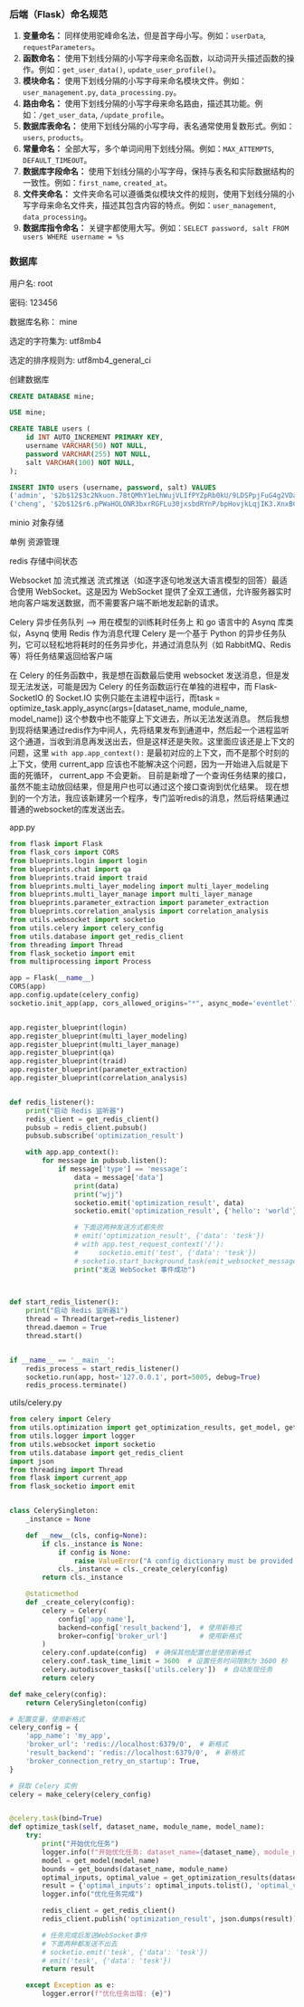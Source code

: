 ### 后端（Flask）命名规范

1. **变量命名：** 同样使用驼峰命名法，但是首字母小写。例如：`userData`, `requestParameters`。
2. **函数命名：** 使用下划线分隔的小写字母来命名函数，以动词开头描述函数的操作。例如：`get_user_data()`, `update_user_profile()`。
3. **模块命名：** 使用下划线分隔的小写字母来命名模块文件。例如：`user_management.py`, `data_processing.py`。
4. **路由命名：** 使用下划线分隔的小写字母来命名路由，描述其功能。例如：`/get_user_data`, `/update_profile`。
5. **数据库表命名：** 使用下划线分隔的小写字母，表名通常使用复数形式。例如：`users`, `products`。
6. **常量命名：** 全部大写，多个单词间用下划线分隔。例如：`MAX_ATTEMPTS`, `DEFAULT_TIMEOUT`。
7. **数据库字段命名：** 使用下划线分隔的小写字母，保持与表名和实际数据结构的一致性。例如：`first_name`, `created_at`。
8. **文件夹命名：** 文件夹命名可以遵循类似模块文件的规则，使用下划线分隔的小写字母来命名文件夹，描述其包含内容的特点。例如：`user_management`, `data_processing`。
9. **数据库指令命名：** 关键字都使用大写。例如：`SELECT password, salt FROM users WHERE username = %s`



### 数据库

用户名: root

密码: 123456

数据库名称： mine

选定的字符集为: utf8mb4

选定的排序规则为: utf8mb4_general_ci



创建数据库

```SQL
CREATE DATABASE mine;

USE mine;

CREATE TABLE users (
    id INT AUTO_INCREMENT PRIMARY KEY,
    username VARCHAR(50) NOT NULL,
    password VARCHAR(255) NOT NULL,
    salt VARCHAR(100) NOT NULL,
);

INSERT INTO users (username, password, salt) VALUES
('admin', '$2b$12$3c2Nkuon.78tQMhY1eLhWujVLIfPYZpRb0kU/9LDSPpjFuG4g2VDa', '$2b$12$3c2Nkuon.78tQMhY1eLhWu'),
('cheng', '$2b$12$r6.pPWaHOLONR3bxrRGFLu30jxsbdRYnP/bpHovjkLqjIK3.XnxBC', '$2b$12$r6.pPWaHOLONR3bxrRGFLu');
```

minio 对象存储

单例   资源管理

redis 存储中间状态

Websocket 加 流式推送
流式推送（如逐字逐句地发送大语言模型的回答）最适合使用 WebSocket。这是因为 WebSocket 提供了全双工通信，允许服务器实时地向客户端发送数据，而不需要客户端不断地发起新的请求。

Celery 异步任务队列  -->  用在模型的训练耗时任务上  和 go 语言中的 Asynq 库类似，Asynq 使用 Redis 作为消息代理
Celery 是一个基于 Python 的异步任务队列，它可以轻松地将耗时的任务异步化，并通过消息队列（如 RabbitMQ、Redis 等）将任务结果返回给客户端

在 Celery 的任务函数中，我是想在函数最后使用 websocket 发送消息，但是发现无法发送，可能是因为 Celery 的任务函数运行在单独的进程中，而 Flask-SocketIO 的 Socket.IO 实例只能在主进程中运行，而task = optimize_task.apply_async(args=[dataset_name, module_name, model_name]) 这个参数中也不能穿上下文进去，所以无法发送消息。
然后我想到现将结果通过redis作为中间人，先将结果发布到通道中，然后起一个进程监听这个通道，当收到消息再发送出去，但是这样还是失败。这里面应该还是上下文的问题，这里 `with app.app_context():` 是最初对应的上下文，而不是那个时刻的上下文，使用 current_app 应该也不能解决这个问题，因为一开始进入后就是下面的死循环， current_app 不会更新。  目前是新增了一个查询任务结果的接口，虽然不能主动放回结果，但是用户也可以通过这个接口查询到优化结果。
现在想到的一个方法，我应该新建另一个程序，专门监听redis的消息，然后将结果通过普通的websocket的库发送出去。


app.py

```python
from flask import Flask
from flask_cors import CORS
from blueprints.login import login
from blueprints.chat import qa
from blueprints.traid import traid
from blueprints.multi_layer_modeling import multi_layer_modeling
from blueprints.multi_layer_manage import multi_layer_manage
from blueprints.parameter_extraction import parameter_extraction
from blueprints.correlation_analysis import correlation_analysis
from utils.websocket import socketio
from utils.celery import celery_config
from utils.database import get_redis_client
from threading import Thread
from flask_socketio import emit
from multiprocessing import Process

app = Flask(__name__)
CORS(app)
app.config.update(celery_config)
socketio.init_app(app, cors_allowed_origins="*", async_mode='eventlet')


app.register_blueprint(login)
app.register_blueprint(multi_layer_modeling)
app.register_blueprint(multi_layer_manage)
app.register_blueprint(qa)
app.register_blueprint(traid)
app.register_blueprint(parameter_extraction)
app.register_blueprint(correlation_analysis)


def redis_listener():
    print("启动 Redis 监听器")
    redis_client = get_redis_client()
    pubsub = redis_client.pubsub()
    pubsub.subscribe('optimization_result')

    with app.app_context():
        for message in pubsub.listen():
            if message['type'] == 'message':
                data = message['data']
                print(data)
                print("wjj")
                socketio.emit('optimization_result', data)
                socketio.emit('optimization_result', {'hello': 'world'})

                # 下面这两种发送方式都失败
                # emit('optimization_result', {'data': 'tesk'})
                # with app.test_request_context('/'):
                #     socketio.emit('test', {'data': 'tesk'})
                # socketio.start_background_task(emit_websocket_message, data)
                print("发送 WebSocket 事件成功")


    
def start_redis_listener():
    print("启动 Redis 监听器1")
    thread = Thread(target=redis_listener)
    thread.daemon = True
    thread.start()


if __name__ == '__main__':
    redis_process = start_redis_listener()
    socketio.run(app, host='127.0.0.1', port=5005, debug=True)
    redis_process.terminate()
```


utils/celery.py

```python
from celery import Celery
from utils.optimization import get_optimization_results, get_model, get_bounds
from utils.logger import logger
from utils.websocket import socketio
from utils.database import get_redis_client
import json
from threading import Thread
from flask import current_app
from flask_socketio import emit


class CelerySingleton:
    _instance = None

    def __new__(cls, config=None):
        if cls._instance is None:
            if config is None:
                raise ValueError("A config dictionary must be provided for the first initialization.")
            cls._instance = cls._create_celery(config)
        return cls._instance

    @staticmethod
    def _create_celery(config):
        celery = Celery(
            config['app_name'],
            backend=config['result_backend'],  # 使用新格式
            broker=config['broker_url']        # 使用新格式
        )
        celery.conf.update(config)  # 确保其他配置也是使用新格式
        celery.conf.task_time_limit = 3600  # 设置任务时间限制为 3600 秒
        celery.autodiscover_tasks(['utils.celery'])  # 自动发现任务
        return celery

def make_celery(config):
    return CelerySingleton(config)

# 配置变量，使用新格式
celery_config = {
    'app_name': 'my_app',
    'broker_url': 'redis://localhost:6379/0',  # 新格式
    'result_backend': 'redis://localhost:6379/0',  # 新格式
    'broker_connection_retry_on_startup': True,
}

# 获取 Celery 实例
celery = make_celery(celery_config)


@celery.task(bind=True)
def optimize_task(self, dataset_name, module_name, model_name):
    try:
        print("开始优化任务")
        logger.info(f"开始优化任务: dataset_name={dataset_name}, module_name={module_name}, model_name={model_name}")
        model = get_model(model_name)
        bounds = get_bounds(dataset_name, module_name)
        optimal_inputs, optimal_value = get_optimization_results(dataset_name, module_name, model, bounds, particles=1, iterations=1)
        result = {'optimal_inputs': optimal_inputs.tolist(), 'optimal_value': optimal_value.tolist()}
        logger.info("优化任务完成")

        redis_client = get_redis_client()
        redis_client.publish('optimization_result', json.dumps(result))

        # 任务完成后发送WebSocket事件
        # 下面两种都发送不出去
        # socketio.emit('tesk', {'data': 'tesk'})
        # emit('tesk', {'data': 'tesk'})
        return result

    except Exception as e:
        logger.error(f"优化任务出错: {e}")

```


